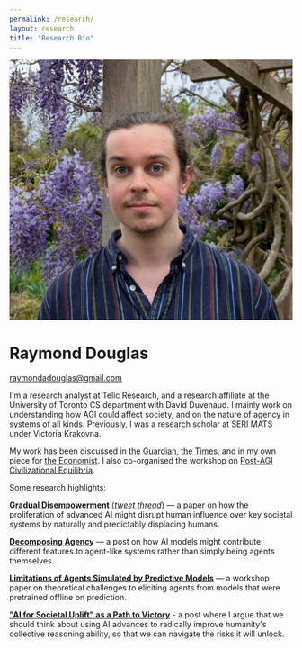 ```yaml
---
permalink: /research/
layout: research
title: "Research Bio"
---
```


<div class="header">
    <div class="profilepic">
        <img src="/images/research-profile.jpeg">
    </div>
    <div>
        <h1>Raymond Douglas</h1>
        <a href="mailto:raymondadouglas@gmail.com">raymondadouglas@gmail.com</a>
        <p>I'm a research analyst at Telic Research, and a research affiliate at the University of Toronto CS department with David Duvenaud. I mainly work on understanding how AGI could affect society, and on the nature of agency in systems of all kinds. Previously, I was a research scholar at SERI MATS under Victoria Krakovna.</p>
    </div>
    
</div>

My work has been discussed in [the Guardian](https://www.theguardian.com/books/2025/may/04/the-big-idea-can-we-stop-ai-making-humans-obsolete), [the Times](https://www.thetimes.com/us/news-today/article/why-how-ai-lead-end-humanity-nx8zjhgft), and in my own piece for [the Economist](https://www.economist.com/by-invitation/2025/09/18/two-scholars-ask-whether-democracy-can-survive-if-ai-does-all-the-jobs). I also co-organised the workshop on [Post-AGI Civilizational Equilibria](https://post-agi.org/).

Some research highlights:

[**Gradual Disempowerment**](https://gradual-disempowerment.ai/) 
([*tweet thread*](https://x.com/DavidDuvenaud/status/1885009775185858823)) — a paper on how the proliferation of advanced AI might disrupt human influence over key societal systems by naturally and predictably displacing humans.

[**Decomposing Agency**](https://www.alignmentforum.org/posts/jpGHShgevmmTqXHy5/decomposing-agency-capabilities-without-desires) — a post on how AI models might contribute different features to agent-like systems rather than simply being agents themselves.

[**Limitations of Agents Simulated by Predictive Models**](https://arxiv.org/abs/2402.05829) — a workshop paper on theoretical challenges to eliciting agents from models that were pretrained offline on prediction.

[**"AI for Societal Uplift" as a Path to Victory**](https://www.lesswrong.com/posts/kvZyCJ4qMihiJpfCr/ai-for-societal-uplift-as-a-path-to-victory) - a post where I argue that we should think about using AI advances to radically improve humanity's collective reasoning ability, so that we can navigate the risks it will unlock.